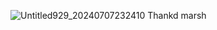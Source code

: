 ![Untitled929_20240707232410](https://github.com/nicole-demara/nicole-demara/assets/172944538/ade42855-3020-4edd-8c9c-ee1b903f9d41)
Thankd marsh

<!--
**nicole-demara/nicole-demara** is a ✨ _special_ ✨ repository because its `README.md` (this file) appears on your GitHub profile.

Here are some ideas to get you started:

- 🔭 I’m currently working on ...
- 🌱 I’m currently learning ...
- 👯 I’m looking to collaborate on ...
- 🤔 I’m looking for help with ...
- 💬 Ask me about ...
- 📫 How to reach me: ...
- 😄 Pronouns: ...
- ⚡ Fun fact: ...
-->
